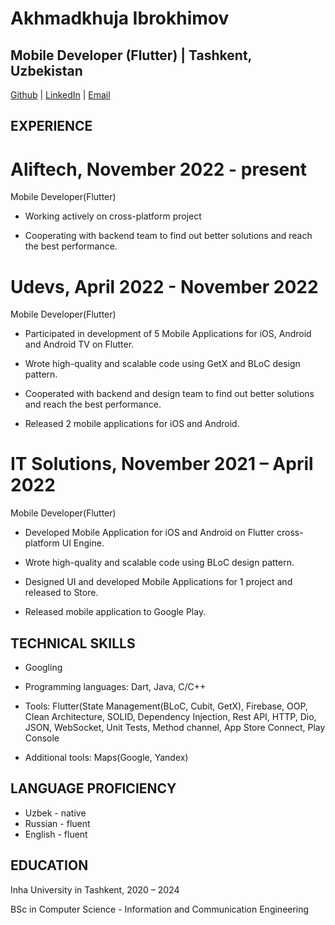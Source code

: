 # Akhmadkhuja Ibrokhimov

## Mobile Developer (Flutter) | Tashkent, Uzbekistan
[Github](https://github.com/a-ibrkh) | [LinkedIn](https://www.linkedin.com/in/akhmadkhuja-ibrokhimov-562554237/) | [Email](axmadxojaibrohimov@gmail.com)

## EXPERIENCE

# Aliftech, November 2022 - present

Mobile Developer(Flutter)

* Working actively on cross-platform project

* Cooperating with backend team to find out better solutions and reach the best performance.

# Udevs, April 2022 - November 2022

Mobile Developer(Flutter)

* Participated in development of 5 Mobile Applications for iOS, Android and Android TV on Flutter.

* Wrote high-quality and scalable code using GetX and BLoC design pattern.

* Cooperated with backend and design team to find out better solutions and reach the best performance.

* Released 2 mobile applications for iOS and Android.

# IT Solutions, November 2021 – April 2022

Mobile Developer(Flutter)

* Developed Mobile Application for iOS and Android on Flutter cross-platform UI Engine.

* Wrote high-quality and scalable code using BLoC design pattern.

* Designed UI and developed Mobile Applications for 1 project and released to Store.

* Released mobile application to Google Play.


## TECHNICAL SKILLS

* Googling

* Programming languages: Dart, Java, C/C++

* Tools: Flutter(State Management(BLoC, Cubit, GetX), Firebase, OOP, Clean Architecture, SOLID, Dependency Injection, Rest API, HTTP, Dio, JSON, WebSocket, Unit Tests, Method channel, App Store Connect, Play Console
* Additional tools: Maps(Google, Yandex) 

## LANGUAGE PROFICIENCY

* Uzbek - native
* Russian - fluent
* English - fluent

## EDUCATION

Inha University in Tashkent, 2020 – 2024

BSc in Computer Science - Information and Communication Engineering
